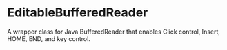 # EditableBufferedReader
A wrapper class for Java BufferedReader that enables Click control, Insert, HOME, END, and key control.
